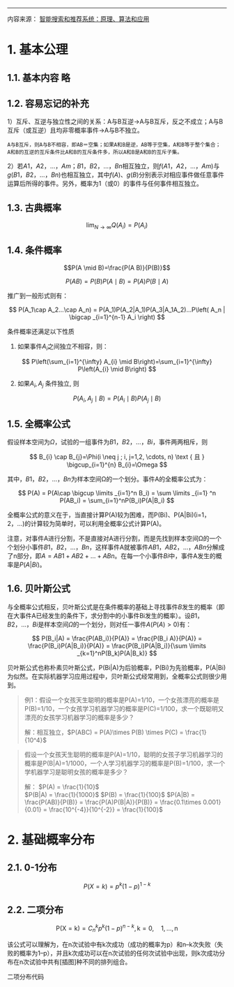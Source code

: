 ---

内容来源：  [智能搜索和推荐系统：原理、算法和应用](https://weread.qq.com/web/reader/8a2327707221fcb28a2649dkc81322c012c81e728d9d180)



# 1. 基本公理

## 1.1. 基本内容 略

## 1.2. 容易忘记的补充


1）互斥、互逆与独立性之间的关系：A与B互逆$\rightarrow$A与B互斥，反之不成立；A与B互斥（或互逆）且均非零概率事件$\rightarrow$A与B不独立。

    A与B互斥，则A与B不相容，即AB＝空集；如果A和B是逆，AB等于空集，A和B等于整个集合；
    A和B的互逆的互斥条件比A和B的互斥条件多，所以A和B是A和B的互斥子集。

2）若$A1，A2，…，Am；B1，B2，…，Bn$相互独立，则$f(A1，A2，…，Am)$与$g(B1，B2，…，Bn)$也相互独立，其中$f(A)、g(B)$分别表示对相应事件做任意事件运算后所得的事件。另外，概率为$1$（或$0$）的事件与任何事件相互独立。


## 1.3. 古典概率

$$ 
\lim _{N \rightarrow \infty} Q\left(A_{i}\right)=P\left(A_{i}\right) 
$$

## 1.4. 条件概率

$$P(A \mid B)=\frac{P(A B)}{P(B)}$$

$$
P(A B)=P(B) P(A \mid B)=P(A) P(B \mid A)
$$

推广到一般形式则有：



$$
P(A_1\cap A_2...\cap A_n) = P(A_1)P(A_2|A_1)P(A_3|A_1A_2)...P\left( A_n | \bigcap  _{i=1}^{n-1} A_i  \right)
$$



条件概率还满足以下性质

1. 如果事件$A_i$之间独立不相容，则：

$$
P\left(\sum_{i=1}^{\infty} A_{i} \mid B\right)=\sum_{i=1}^{\infty} P\left(A_{i} \mid B\right)
$$


2. 如果$A_i , A_j$ 条件独立, 则

$$
P\left(A_{i}, A_{j} \mid B\right)=P\left(A_{i} \mid B\right) P\left(A_{j} \mid B\right)
$$


## 1.5. 全概率公式

假设样本空间为$Ω$，试验的一组事件为${B1，B2，…，Bi}$，事件两两相斥，则

$$
B_{i} \cap B_{j}=\Phi(i \neq j ; i, j=1,2, \cdots, n) \text { 且 } \bigcup_{i=1}^{n} B_{i}=\Omega
$$

其中，$B1，B2，…，Bn$为样本空间Ω的一个划分。事件A的全概率公式为：

$$
P(A) = P(A\cap \bigcup \limits _{i=1}^n B_i)  = \sum \limits _{i=1} ^n P(AB_i) = \sum_{i=1}^nP(B_i)P(A|B_i)
$$ 

全概率公式的意义在于，当直接计算P(A)较为困难，而P(Bi)、P(A|Bi)(i=1，2，…)的计算较为简单时，可以利用全概率公式计算P(A)。


注意，对事件A进行分割，不是直接对A进行分割，而是先找到样本空间Ω的一个个划分小事件$B1，B2，…，Bn$，这样事件A就被事件$AB1，AB2，…，ABn$分解成了n部分，即$A=AB1+AB2+…+ABn$。在每一个小事件$Bi$中，事件A发生的概率是$P(A|Bi)$。


## 1.6. 贝叶斯公式

与全概率公式相反，贝叶斯公式是在条件概率的基础上寻找事件$B$发生的概率（即在大事件A已经发生的条件下，求分割中的小事件Bi发生的概率）。设$B1，B2，…，Bi$是样本空间$Ω$的一个划分，则对任一事件$A(P(A)>0)$有：

$$
P(B_i|A) = \frac{P(AB_i)}{P(A)} = \frac{P(B_i A)}{P(A)} = \frac{P(B_i)P(A|B_i)}{P(A)} = \frac{P(B_i)P(A|B_i)}{\sum \limits _{k=1}^nP(B_k)P(A|B_k)}
$$


贝叶斯公式也称朴素贝叶斯公式，P(Bi|A)为后验概率，P(Bi)为先验概率，P(A|Bi)为似然。在实际机器学习应用过程中，贝叶斯公式经常用到，全概率公式则很少用到。


> 例1：假设一个女孩天生聪明的概率是P(A)=1/10，一个女孩漂亮的概率是P(B)=1/10，一个女孩学习机器学习的概率是P(C)=1/100，求一个既聪明又漂亮的女孩学习机器学习的概率是多少？
> 
> 解：相互独立，$P(ABC) = P(A)\times P(B) \times P(C) = \frac{1}{10^4}$


> 假设一个女孩天生聪明的概率是P(A)=1/10，聪明的女孩子学习机器学习的概率是P(B|A)=1/1000，一个人学习机器学习的概率是P(B)=1/100，求一个学机器学习是聪明女孩的概率是多少？
> 
> 解： 
> $P(A) = \frac{1}{10}$  
> $P(B|A) = \frac{1}{1000}$
> $P(B) = \frac{1}{100}$
> $P(A|B) = \frac{P(AB)}{P(B)} = \frac{P(A)P(B|A)}{P(B)} = \frac{0.1\times 0.001}{0.01} = \frac{10^{-4}}{10^{-2}} = \frac{1}{100}$



# 2. 基础概率分布

## 2.1. 0-1分布

$$
P(X=k) = p^k(1-p)^{1-k}
$$

## 2.2. 二项分布

$$
\mathrm{P}(\mathrm{X}=\mathrm{k})=C_{n}^{k} p^{k}(1-p)^{n-k}, \mathrm{k}=0, \quad 1, \ldots, \mathrm{n}
$$

该公式可以理解为，在n次试验中有k次成功（成功的概率为p）和n–k次失败（失败的概率为1–p），并且k次成功可以在n次试验的任何次试验中出现，则k次成功分布在n次试验中共有[插图]种不同的排列组合。

二项分布代码
